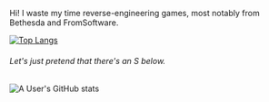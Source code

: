 Hi! I waste my time reverse-engineering games, most notably from Bethesda and FromSoftware.

[//]: # (LMAO I just noticed I don't have any public repositories right now)
[![Top Langs](https://github-readme-stats.vercel.app/api/top-langs/?username=auser1337&theme=gruvbox)](https://github.com/auser1337/github-readme-stats)

###### Let's just pretend that there's an S below. 

![A User's GitHub stats](https://github-readme-stats.vercel.app/api?username=auser1337&show_icons=true&theme=gruvbox)

